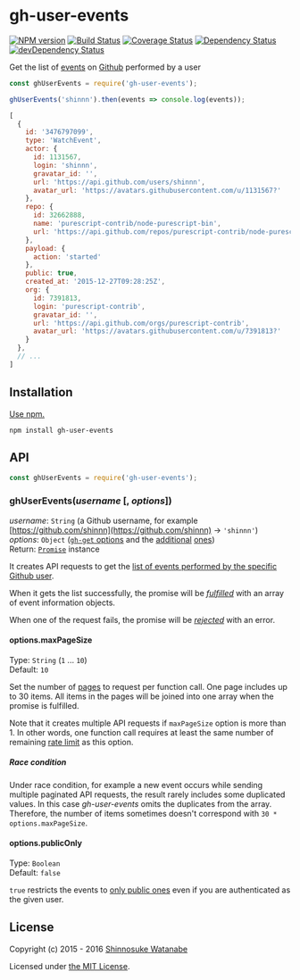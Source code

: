 # gh-user-events

[![NPM version](https://img.shields.io/npm/v/gh-user-events.svg)](https://www.npmjs.com/package/gh-user-events)
[![Build Status](https://travis-ci.org/shinnn/gh-user-events.svg?branch=master)](https://travis-ci.org/shinnn/gh-user-events)
[![Coverage Status](https://img.shields.io/coveralls/shinnn/gh-user-events.svg)](https://coveralls.io/github/shinnn/is-gist-starred?branch=master)
[![Dependency Status](https://david-dm.org/shinnn/gh-user-events.svg)](https://david-dm.org/shinnn/gh-user-events)
[![devDependency Status](https://david-dm.org/shinnn/gh-user-events/dev-status.svg)](https://david-dm.org/shinnn/gh-user-events#info=devDependencies)

Get the list of [events](https://developer.github.com/v3/activity/events/#events) on [Github](https://github.com/) performed by a user

```javascript
const ghUserEvents = require('gh-user-events');

ghUserEvents('shinnn').then(events => console.log(events));
```

```javascript
[
  {
    id: '3476797099',
    type: 'WatchEvent',
    actor: {
      id: 1131567,
      login: 'shinnn',
      gravatar_id: '',
      url: 'https://api.github.com/users/shinnn',
      avatar_url: 'https://avatars.githubusercontent.com/u/1131567?'
    },
    repo: {
      id: 32662888,
      name: 'purescript-contrib/node-purescript-bin',
      url: 'https://api.github.com/repos/purescript-contrib/node-purescript-bin'
    },
    payload: {
      action: 'started'
    },
    public: true,
    created_at: '2015-12-27T09:28:25Z',
    org: {
      id: 7391813,
      login: 'purescript-contrib',
      gravatar_id: '',
      url: 'https://api.github.com/orgs/purescript-contrib',
      avatar_url: 'https://avatars.githubusercontent.com/u/7391813?'
    }
  },
  // ...
]
```

## Installation

[Use npm.](https://docs.npmjs.com/cli/install)

```
npm install gh-user-events
```

## API

```javascript
const ghUserEvents = require('gh-user-events');
```

### ghUserEvents(*username* [, *options*])

*username*: `String` (a Github username, for example [https://github.com/shinnn](https://github.com/shinnn) → `'shinnn'`)  
*options*: `Object` ([`gh-get` options](https://github.com/shinnn/gh-get#options) and the [additional](https://github.com/shinnn/gh-user-events#optionstoken#optionsmaxpagesize) [ones](https://github.com/shinnn/gh-user-events#optionspubliconly))  
Return: [`Promise`](http://www.ecma-international.org/ecma-262/6.0/#sec-promise-constructor) instance

It creates API requests to get the [list of events performed by the specific Github user](https://developer.github.com/v3/activity/events/#list-events-performed-by-a-user).

When it gets the list successfully, the promise will be [*fulfilled*](https://promisesaplus.com/#point-26) with an array of event information objects.

When one of the request fails, the promise will be [*rejected*](https://promisesaplus.com/#point-30) with an error.

#### options.maxPageSize

Type: `String` (`1` ... `10`)  
Default: `10`

Set the number of [pages](https://developer.github.com/v3/#pagination) to request per function call. One page includes up to 30 items. All items in the pages will be joined into one array when the promise is fulfilled.

Note that it creates multiple API requests if `maxPageSize` option is more than 1. In other words, one function call requires at least the same number of remaining [rate limit](https://developer.github.com/v3/#rate-limiting) as this option.

##### Race condition

Under race condition, for example a new event occurs while sending multiple paginated API requests, the result rarely includes some duplicated values. In this case *gh-user-events* omits the duplicates from the array. Therefore, the number of items sometimes doesn't correspond with `30 * options.maxPageSize`.

#### options.publicOnly

Type: `Boolean`  
Default: `false`

`true` restricts the events to [only public ones](https://developer.github.com/v3/activity/events/#list-public-events-performed-by-a-user) even if you are authenticated as the given user.

## License

Copyright (c) 2015 - 2016 [Shinnosuke Watanabe](https://github.com/shinnn)

Licensed under [the MIT License](./LICENSE).
